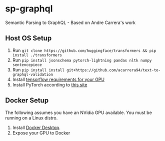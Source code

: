 # sp-graphql
Semantic Parsing to GraphQL - Based on Andre Carrera's work

## Host OS Setup
1. Run `git clone https://github.com/huggingface/transformers && pip install ./transformers`
2. Run `pip install jsonschema pytorch-lightning pandas nltk numpy sentencepiece`
3. Run `pip install install git+https://github.com/acarrera94/text-to-graphql-validation`
4. Install [tensorflow requirements for your GPU](https://www.tensorflow.org/install/gpu)
5. Install PyTorch according to [this site](https://pytorch.org/get-started/locally/)

## Docker Setup
The following assumes you have an NVidia GPU available. You must be running on a Linux distro.
1. Install [Docker Desktop](https://www.docker.com/products/docker-desktop).
2. Expose your GPU to Docker 